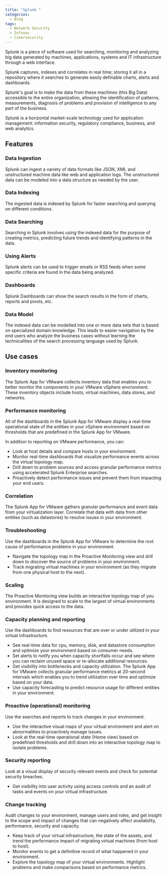 ```yaml
---
title: "Splunk "
categories:
  - Blog
tags:
  - Network Security
  - Infosec
  - Cibersecurity
---
```

 
Splunk is a piece of software used for searching, monitoring and analyzing big data generated by machines, applications, systems and IT infrastructure through a web interface.

Splunk captures, indexes and correlates in real time; storing it all in a repository where it searches to generate easily definable charts, alerts and dashboards.

Splunk's goal is to make the data from these machines (this Big Data) accessible to the entire organization, allowing the identification of patterns, measurements, diagnosis of problems and provision of intelligence to any part of the business. 

Splunk is a horizontal market-scale technology used for application management: information security, regulatory compliance, business, and web analytics.

<h2>Features</h2>

<h3>Data Ingestion</h3>

Splunk can ingest a variety of data formats like JSON, XML and unstructured machine data like web and application logs. The unstructured data can be modeled into a data structure as needed by the user.

<h3>Data Indexing</h3>

The ingested data is indexed by Splunk for faster searching and querying on different conditions.

<h3>Data Searching</h3>

Searching in Splunk involves using the indexed data for the purpose of creating metrics, predicting future trends and identifying patterns in the data.

<h3>Using Alerts</h3>

Splunk alerts can be used to trigger emails or RSS feeds when some specific criteria are found in the data being analyzed.

<h3>Dashboards</h3>

Splunk Dashboards can show the search results in the form of charts, reports and pivots, etc.

<h3>Data Model</h3>

The indexed data can be modelled into one or more data sets that is based on specialized domain knowledge. This leads to easier navigation by the end users who analyze the business cases without learning the technicalities of the search processing language used by Splunk.



<h2>Use cases</h2>

<h3>Inventory monitoring</h3>

The Splunk App for VMware collects inventory data that enables you to better monitor the components in your VMware vSphere environment. These inventory objects include hosts, virtual machines, data stores, and networks.


<h3>Performance monitoring 	</h3>


All of the dashboards in the Splunk App for VMware display a real-time operational state of the entities in your vSphere environment based on thresholds that are predefined in the Splunk App for VMware.

In addition to reporting on VMware performance, you can:

<ul>
<li>Look at host details and compare hosts in your environment.</li>
<li>Monitor real-time dashboards that visualize performance events across the virtual topology map.</li>
<li>Drill down to problem sources and access granular performance metrics using accelerated Splunk Enterprise searches.</li>
<li>Proactively detect performance issues and prevent them from impacting your end users.</li>
</ul>

<h3>Correlation</h3>

The Splunk App for VMware gathers granular performance and event data from your virtualization layer. Correlate that data with data from other entities (such as datastores) to resolve issues in your environment.

<h3>Troubleshooting</h3>

Use the dashboards in the Splunk App for VMware to determine the root cause of performance problems in your environment.
<ul>
<li>Navigate the topology map in the Proactive Monitoring view and drill down to discover the source of problems in your environment.</li>
<li>Track migrating virtual machines in your environment (as they migrate from one physical host to the next).</li>
</ul>
<h3>Scaling </h3>

The Proactive Monitoring view builds an interactive topology map of you environment. It is designed to scale to the largest of virtual environments and provides quick access to the data.

<h3>Capacity planning and reporting</h3>

Use the dashboards to find resources that are over or under utilized in your virtual infrastructure.
<ul>
<li>See real-time data for cpu, memory, disk, and datastore consumption and optimize your environment based on consumer needs.</li>
<li>Set alerts to notify you when capacity shortfalls occur and see where you can reclaim unused space or re-allocate additional resources.</li>
<li>Get visibility into bottlenecks and capacity utilization. The Splunk App for VMware collects granular performance metrics at 20-second intervals which enables you to trend utilization over time and optimize based on your data.</li>
<li>Use capacity forecasting to predict resource usage for different entities in your environment.</li>
</ul>

<h3>Proactive (operational) monitoring </h3>	

Use the searches and reports to track changes in your environment.
<ul>
<li>Use the interactive visual maps of your virtual environment and alert on abnormalities to proactively manage issues.</li>
<li>Look at the real-time operational state (Home view) based on predefined thresholds and drill down into an interactive topology map to isolate problems.</li>
</ul>

<h3>Security reporting </h3>

Look at a visual display of security relevant events and check for potential security breaches.
<ul>
<li>Get visibility into user activity using access controls and an audit of tasks and events on your virtual infrastructure.</li>
</ul>

<h3>Change tracking </h3>	

Audit changes to your environment, manage users and roles, and get insight to the scope and impact of changes that can negatively affect availability, performance, security and capacity.
<ul>
<li>Keep track of your virtual infrastructure, the state of the assets, and trend the performance impact of migrating virtual machines (from host to host).</li>
<li>Monitor events to get a definitive record of what happened in your environment.</li>
<li>Explore the topology map of your virtual environments. Highlight problems and make comparisons based on performance metrics.</li>
</ul>